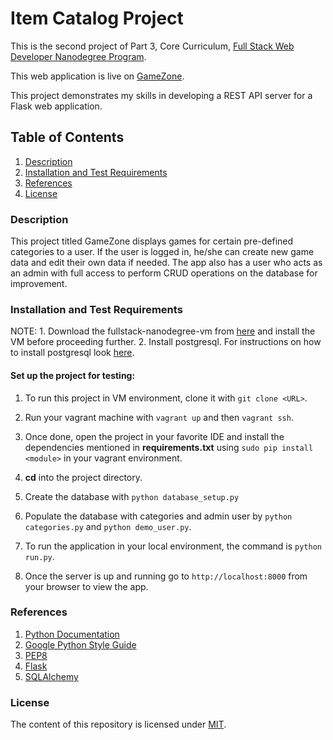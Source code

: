 # Item Catalog Project

This is the second project of Part 3, Core Curriculum, [Full Stack Web Developer Nanodegree Program](https://in.udacity.com/course/full-stack-web-developer-nanodegree--nd004/). 

This web application is live on [GameZone](https://gamezonev2.herokuapp.com/).

This project demonstrates my skills in developing a REST API server for a Flask web application.

## Table of Contents

  1. [Description](#description)
  2. [Installation and Test Requirements](#installation)
  3. [References](#references)
  4. [License](#license)
  
### Description

This project titled GameZone displays games for certain pre-defined categories to a user. 
If the user is logged in, he/she can create new game data and edit their own data if needed.
The app also has a user who acts as an admin with full access to perform CRUD operations on the database for improvement.
  
### Installation and Test Requirements

NOTE: 1. Download the fullstack-nanodegree-vm from [here](https://github.com/udacity/fullstack-nanodegree-vm) and install the VM before proceeding further. 
      2. Install postgresql. For instructions on how to install postgresql look [here](https://github.com/MANOJPATRA1991/Linux-Server-Configuration#install-postgresql).
   
 #### Set up the project for testing:
 
  1. To run this project in VM environment, clone it with `git clone <URL>`.
  
  2. Run your vagrant machine with `vagrant up` and then `vagrant ssh`.
  
  3. Once done, open the project in your favorite IDE and install the dependencies mentioned in **requirements.txt** using `sudo pip install <module>` in your vagrant environment.
  
  4. **cd** into the project directory.
  
  5. Create the database with `python database_setup.py`
  
  6. Populate the database with categories and admin user by `python categories.py` and `python demo_user.py`.
  
  7. To run the application in your local environment, the command is `python run.py`.
  
  8. Once the server is up and running go to `http://localhost:8000` from your browser to view the app.

### References
1. [Python Documentation](https://docs.python.org/3/)
2. [Google Python Style Guide](https://google.github.io/styleguide/pyguide.html)
3. [PEP8](https://www.python.org/dev/peps/pep-0008/)
4. [Flask](http://flask.pocoo.org/)
5. [SQLAlchemy](https://www.sqlalchemy.org/)

### License
The content of this repository is licensed under [MIT](https://choosealicense.com/licenses/mit/).
